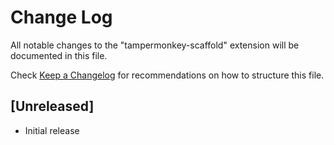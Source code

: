 # Change Log

All notable changes to the "tampermonkey-scaffold" extension will be documented in this file.

Check [Keep a Changelog](http://keepachangelog.com/) for recommendations on how to structure this file.

## [Unreleased]

- Initial release